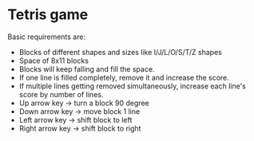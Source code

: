 # Tetris game
Basic requirements are:
- Blocks of different shapes and sizes like I/J/L/O/S/T/Z shapes
- Space of 8x11 blocks
- Blocks will keep falling and fill the space.
- If one line is filled completely, remove it and increase the score.
- If multiple lines getting removed simultaneously, increase each line's score by number of lines.
- Up arrow key -> turn a block 90 degree
- Down arrow key -> move block 1 line
- Left arrow key -> shift block to left
- Right arrow key -> shift block to right
